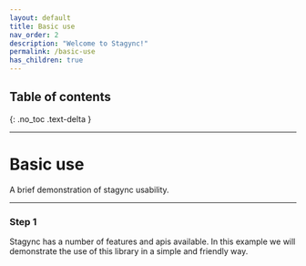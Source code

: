 ```yaml
---
layout: default
title: Basic use
nav_order: 2
description: "Welcome to Stagync!"
permalink: /basic-use
has_children: true
---
```


## Table of contents
{: .no_toc .text-delta }

---
# Basic use
A brief demonstration of stagync usability.

---

### Step 1
Stagync has a number of features and apis available. In this example we will demonstrate the use of this library in a simple and friendly way.
